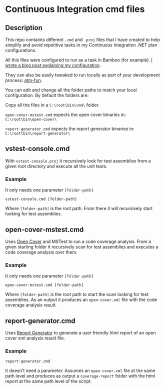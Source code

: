 # Continuous Integration cmd files

## Description

This repo containts different `.cmd` and `.proj` files that I have created to help simplify and avoid repetitive tasks in my Continuous Integration .NET plan configurations.

All this files were configured to run as a task in Bamboo (for example). [I wrote a blog post explaining my configuration](https://mamcer.github.io/2017-02-04-bamboo-cmd-tools/). 

They can also be easily tweaked to run locally as part of your development process: [atm-fun](https://github.com/mamcer/atm-fun).

You can edit and change all the folder paths to match your local configuration. By default the folders are:

Copy all the files in a `C:\root\bin\cmd\` folder. 

`open-cover-mstest.cmd` expects the open cover binaries in: `C:\root\bin\open-cover\`

`report-generator.cmd` expects the report generator binaries in: `C:\root\bin\report-generator\`

## vstest-console.cmd

With `vstest-console.proj` it recursively look for test assemblies from a given root directory and execute all the unit tests.

### Example

It only needs one parameter `[folder-path]`

    vstest-console.cmd [folder-path]

Where `[folder-path]` is the root path. From there it will recursively start looking for test assemblies. 

## open-cover-mstest.cmd

Uses [Open Cover](https://github.com/OpenCover/opencover) and MSTest to run a code coverage analysis. From a given starting folder it recursively scan for test assemblies and executes a code coverage analysis over them.

### Example  

It only needs one parameter `[folder-path]`

    open-cover-mstest.cmd [folder-path]

Where `[folder-path]` is the root path to start the scan looking for test assemblies. As an output it produces an `open-cover.xml` file with the code coverage analysis result.

## report-generator.cmd

Uses [Report Generator](http://danielpalme.github.io/ReportGenerator/) to generate a user friendly html report of an open cover xml analysis result file.

### Example  

    report-generator.cmd

It doesn't need a parameter. Assumes an `open-cover.xml` file at the same path level and produces as output a `coverage-report` folder with the html report at the same path level of the script. 

